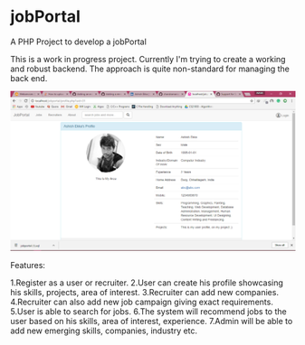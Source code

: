 # jobPortal
A PHP Project to develop a jobPortal

This is a work in progress project. Currently I'm trying to create a working and robust backend. The approach is quite non-standard for
managing the back end.

![jobPortal Screenshot](https://github.com/AshishEkka97/jobPortal/blob/master/screenshots/Screenshot%20(36).png)

Features:

1.Register as a user or recruiter.
2.User can create his profile showcasing his skills, projects, area of interest.
3.Recruiter can add new companies.
4.Recruiter can also add new job campaign giving exact requirements.
5.User is able to search for jobs.
6.The system will recommend jobs to the user based on his skills, area of interest, experience.
7.Admin will be able to add new emerging skills, companies, industry etc.
